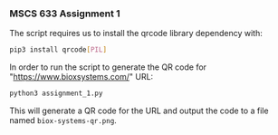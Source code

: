 ### MSCS 633 Assignment 1

The script requires us to install the qrcode library dependency with:

```bash
pip3 install qrcode[PIL]
```

In order to run the script to generate the QR code for "https://www.bioxsystems.com/" URL:

```bash
python3 assignment_1.py
```

This will generate a QR code for the URL and output the code to a file named `biox-systems-qr.png`.